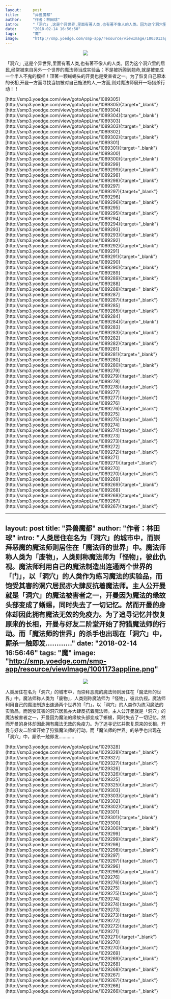 ```yaml
---
layout:     post
title:      "异兽魔都"
author:     "作者：林田球"
intro:      "「洞穴」,这是个异世界,里面有著人类,也有著不像人的人类。因为这个洞穴里的居民,经常被来自另外一个世界的魔法师当成实验品：不是被折腾到翘命,就是被变成一个半人不鬼的模样！顶著一颗蜥蜴头的开曼也是受害者之一。为了恢复自己原本的长相,开曼一方面寻找当初被对自己施法的人,一方面,则对魔法师展开一场猎杀行动！！"
date:       "2018-02-14 16:56:50"
tags:       "魔"
image:      "http://smp.yoedge.com/smp-app/resource/viewImage/1003013appline.png"
---
```

<div style="text-align: center">
<p><img src="http://smp.yoedge.com/smp-app/resource/viewImage/1003013appline.png"/></p>
</div>
<p class="post-meta">
<span>「洞穴」,这是个异世界,里面有著人类,也有著不像人的人类。因为这个洞穴里的居民,经常被来自另外一个世界的魔法师当成实验品：不是被折腾到翘命,就是被变成一个半人不鬼的模样！顶著一颗蜥蜴头的开曼也是受害者之一。为了恢复自己原本的长相,开曼一方面寻找当初被对自己施法的人,一方面,则对魔法师展开一场猎杀行动！！</span>
</p>
[http://smp3.yoedge.com/view/gotoAppLine/1089305](http://smp3.yoedge.com/view/gotoAppLine/1089305){:target="_blank"}
[http://smp3.yoedge.com/view/gotoAppLine/1089304](http://smp3.yoedge.com/view/gotoAppLine/1089304){:target="_blank"}
[http://smp3.yoedge.com/view/gotoAppLine/1089303](http://smp3.yoedge.com/view/gotoAppLine/1089303){:target="_blank"}
[http://smp3.yoedge.com/view/gotoAppLine/1089302](http://smp3.yoedge.com/view/gotoAppLine/1089302){:target="_blank"}
[http://smp3.yoedge.com/view/gotoAppLine/1089301](http://smp3.yoedge.com/view/gotoAppLine/1089301){:target="_blank"}
[http://smp3.yoedge.com/view/gotoAppLine/1089300](http://smp3.yoedge.com/view/gotoAppLine/1089300){:target="_blank"}
[http://smp3.yoedge.com/view/gotoAppLine/1089299](http://smp3.yoedge.com/view/gotoAppLine/1089299){:target="_blank"}
[http://smp3.yoedge.com/view/gotoAppLine/1089298](http://smp3.yoedge.com/view/gotoAppLine/1089298){:target="_blank"}
[http://smp3.yoedge.com/view/gotoAppLine/1089297](http://smp3.yoedge.com/view/gotoAppLine/1089297){:target="_blank"}
[http://smp3.yoedge.com/view/gotoAppLine/1089296](http://smp3.yoedge.com/view/gotoAppLine/1089296){:target="_blank"}
[http://smp3.yoedge.com/view/gotoAppLine/1089295](http://smp3.yoedge.com/view/gotoAppLine/1089295){:target="_blank"}
[http://smp3.yoedge.com/view/gotoAppLine/1089294](http://smp3.yoedge.com/view/gotoAppLine/1089294){:target="_blank"}
[http://smp3.yoedge.com/view/gotoAppLine/1089293](http://smp3.yoedge.com/view/gotoAppLine/1089293){:target="_blank"}
[http://smp3.yoedge.com/view/gotoAppLine/1089292](http://smp3.yoedge.com/view/gotoAppLine/1089292){:target="_blank"}
[http://smp3.yoedge.com/view/gotoAppLine/1089291](http://smp3.yoedge.com/view/gotoAppLine/1089291){:target="_blank"}
[http://smp3.yoedge.com/view/gotoAppLine/1089290](http://smp3.yoedge.com/view/gotoAppLine/1089290){:target="_blank"}
[http://smp3.yoedge.com/view/gotoAppLine/1089289](http://smp3.yoedge.com/view/gotoAppLine/1089289){:target="_blank"}
[http://smp3.yoedge.com/view/gotoAppLine/1089288](http://smp3.yoedge.com/view/gotoAppLine/1089288){:target="_blank"}
[http://smp3.yoedge.com/view/gotoAppLine/1089287](http://smp3.yoedge.com/view/gotoAppLine/1089287){:target="_blank"}
[http://smp3.yoedge.com/view/gotoAppLine/1089285](http://smp3.yoedge.com/view/gotoAppLine/1089285){:target="_blank"}
[http://smp3.yoedge.com/view/gotoAppLine/1089284](http://smp3.yoedge.com/view/gotoAppLine/1089284){:target="_blank"}
[http://smp3.yoedge.com/view/gotoAppLine/1089283](http://smp3.yoedge.com/view/gotoAppLine/1089283){:target="_blank"}
[http://smp3.yoedge.com/view/gotoAppLine/1089282](http://smp3.yoedge.com/view/gotoAppLine/1089282){:target="_blank"}
[http://smp3.yoedge.com/view/gotoAppLine/1089281](http://smp3.yoedge.com/view/gotoAppLine/1089281){:target="_blank"}
[http://smp3.yoedge.com/view/gotoAppLine/1089280](http://smp3.yoedge.com/view/gotoAppLine/1089280){:target="_blank"}
[http://smp3.yoedge.com/view/gotoAppLine/1089279](http://smp3.yoedge.com/view/gotoAppLine/1089279){:target="_blank"}
[http://smp3.yoedge.com/view/gotoAppLine/1089278](http://smp3.yoedge.com/view/gotoAppLine/1089278){:target="_blank"}
[http://smp3.yoedge.com/view/gotoAppLine/1089277](http://smp3.yoedge.com/view/gotoAppLine/1089277){:target="_blank"}
[http://smp3.yoedge.com/view/gotoAppLine/1089276](http://smp3.yoedge.com/view/gotoAppLine/1089276){:target="_blank"}
[http://smp3.yoedge.com/view/gotoAppLine/1089275](http://smp3.yoedge.com/view/gotoAppLine/1089275){:target="_blank"}
[http://smp3.yoedge.com/view/gotoAppLine/1089274](http://smp3.yoedge.com/view/gotoAppLine/1089274){:target="_blank"}
[http://smp3.yoedge.com/view/gotoAppLine/1089273](http://smp3.yoedge.com/view/gotoAppLine/1089273){:target="_blank"}
[http://smp3.yoedge.com/view/gotoAppLine/1089272](http://smp3.yoedge.com/view/gotoAppLine/1089272){:target="_blank"}
[http://smp3.yoedge.com/view/gotoAppLine/1089271](http://smp3.yoedge.com/view/gotoAppLine/1089271){:target="_blank"}
[http://smp3.yoedge.com/view/gotoAppLine/1089270](http://smp3.yoedge.com/view/gotoAppLine/1089270){:target="_blank"}
[http://smp3.yoedge.com/view/gotoAppLine/1089269](http://smp3.yoedge.com/view/gotoAppLine/1089269){:target="_blank"}
[http://smp3.yoedge.com/view/gotoAppLine/1089268](http://smp3.yoedge.com/view/gotoAppLine/1089268){:target="_blank"}
[http://smp3.yoedge.com/view/gotoAppLine/1089267](http://smp3.yoedge.com/view/gotoAppLine/1089267){:target="_blank"}


---
layout:     post
title:      "异兽魔都"
author:     "作者：林田球"
intro:      "人类居住在名为「洞穴」的城市中，而崇拜恶魔的魔法师则居住在「魔法师的世界」中。魔法师称人类为「废物」，人类则称魔法师为「怪物」，彼此仇视。魔法师利用自己的魔法制造出连通两个世界的「门」，以「洞穴」的人类作为练习魔法的实验品，而饱受其害的洞穴居民亦大肆反抗着魔法师。主人公开曼就是「洞穴」的魔法被害者之一，开曼因为魔法的缘故头部变成了蜥蜴，同时失去了一切记忆。然而开曼的身体却因此拥有魔法无效的免疫力。为了追寻记忆并恢复原来的长相，开曼与好友二阶堂开始了狩猎魔法师的行动。而「魔法师的世界」的杀手也出现在「洞穴」中，厮杀一触即发…………"
date:       "2018-02-14 16:56:46"
tags:       "魔"
image:      "http://smp.yoedge.com/smp-app/resource/viewImage/1001173appline.png"
---
<div style="text-align: center">
<p><img src="http://smp.yoedge.com/smp-app/resource/viewImage/1001173appline.png"/></p>
</div>
<p class="post-meta">
<span>人类居住在名为「洞穴」的城市中，而崇拜恶魔的魔法师则居住在「魔法师的世界」中。魔法师称人类为「废物」，人类则称魔法师为「怪物」，彼此仇视。魔法师利用自己的魔法制造出连通两个世界的「门」，以「洞穴」的人类作为练习魔法的实验品，而饱受其害的洞穴居民亦大肆反抗着魔法师。主人公开曼就是「洞穴」的魔法被害者之一，开曼因为魔法的缘故头部变成了蜥蜴，同时失去了一切记忆。然而开曼的身体却因此拥有魔法无效的免疫力。为了追寻记忆并恢复原来的长相，开曼与好友二阶堂开始了狩猎魔法师的行动。而「魔法师的世界」的杀手也出现在「洞穴」中，厮杀一触即发…………</span>
</p>
[http://smp3.yoedge.com/view/gotoAppLine/1029328](http://smp3.yoedge.com/view/gotoAppLine/1029328){:target="_blank"}
[http://smp3.yoedge.com/view/gotoAppLine/1029327](http://smp3.yoedge.com/view/gotoAppLine/1029327){:target="_blank"}
[http://smp3.yoedge.com/view/gotoAppLine/1029326](http://smp3.yoedge.com/view/gotoAppLine/1029326){:target="_blank"}
[http://smp3.yoedge.com/view/gotoAppLine/1029325](http://smp3.yoedge.com/view/gotoAppLine/1029325){:target="_blank"}
[http://smp3.yoedge.com/view/gotoAppLine/1029303](http://smp3.yoedge.com/view/gotoAppLine/1029303){:target="_blank"}
[http://smp3.yoedge.com/view/gotoAppLine/1029302](http://smp3.yoedge.com/view/gotoAppLine/1029302){:target="_blank"}
[http://smp3.yoedge.com/view/gotoAppLine/1029301](http://smp3.yoedge.com/view/gotoAppLine/1029301){:target="_blank"}
[http://smp3.yoedge.com/view/gotoAppLine/1029300](http://smp3.yoedge.com/view/gotoAppLine/1029300){:target="_blank"}
[http://smp3.yoedge.com/view/gotoAppLine/1029299](http://smp3.yoedge.com/view/gotoAppLine/1029299){:target="_blank"}
[http://smp3.yoedge.com/view/gotoAppLine/1029298](http://smp3.yoedge.com/view/gotoAppLine/1029298){:target="_blank"}
[http://smp3.yoedge.com/view/gotoAppLine/1029297](http://smp3.yoedge.com/view/gotoAppLine/1029297){:target="_blank"}
[http://smp3.yoedge.com/view/gotoAppLine/1029296](http://smp3.yoedge.com/view/gotoAppLine/1029296){:target="_blank"}
[http://smp3.yoedge.com/view/gotoAppLine/1029276](http://smp3.yoedge.com/view/gotoAppLine/1029276){:target="_blank"}
[http://smp3.yoedge.com/view/gotoAppLine/1029275](http://smp3.yoedge.com/view/gotoAppLine/1029275){:target="_blank"}
[http://smp3.yoedge.com/view/gotoAppLine/1029274](http://smp3.yoedge.com/view/gotoAppLine/1029274){:target="_blank"}
[http://smp3.yoedge.com/view/gotoAppLine/1029273](http://smp3.yoedge.com/view/gotoAppLine/1029273){:target="_blank"}
[http://smp3.yoedge.com/view/gotoAppLine/1029272](http://smp3.yoedge.com/view/gotoAppLine/1029272){:target="_blank"}
[http://smp3.yoedge.com/view/gotoAppLine/1029271](http://smp3.yoedge.com/view/gotoAppLine/1029271){:target="_blank"}
[http://smp3.yoedge.com/view/gotoAppLine/1029270](http://smp3.yoedge.com/view/gotoAppLine/1029270){:target="_blank"}
[http://smp3.yoedge.com/view/gotoAppLine/1029269](http://smp3.yoedge.com/view/gotoAppLine/1029269){:target="_blank"}
[http://smp3.yoedge.com/view/gotoAppLine/1029268](http://smp3.yoedge.com/view/gotoAppLine/1029268){:target="_blank"}
[http://smp3.yoedge.com/view/gotoAppLine/1029267](http://smp3.yoedge.com/view/gotoAppLine/1029267){:target="_blank"}
[http://smp3.yoedge.com/view/gotoAppLine/1029266](http://smp3.yoedge.com/view/gotoAppLine/1029266){:target="_blank"}


